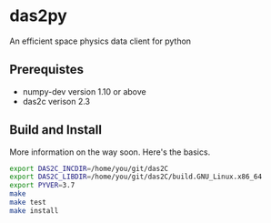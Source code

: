 # das2py
An efficient space physics data client for python

## Prerequistes

  * numpy-dev version 1.10 or above
  * das2c     verison 2.3

## Build and Install

More information on the way soon.  Here's the basics.

```bash
export DAS2C_INCDIR=/home/you/git/das2C
export DAS2C_LIBDIR=/home/you/git/das2C/build.GNU_Linux.x86_64
export PYVER=3.7
make
make test
make install
```
